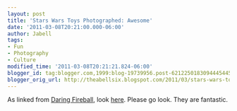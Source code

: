 ```yaml
---
layout: post
title: 'Stars Wars Toys Photographed: Awesome'
date: '2011-03-08T20:21:00.000-06:00'
author: Jabell
tags:
- Fun
- Photography
- Culture
modified_time: '2011-03-08T20:21:21.824-06:00'
blogger_id: tag:blogger.com,1999:blog-19739956.post-6212250183094445445
blogger_orig_url: http://theabellsix.blogspot.com/2011/03/stars-wars-toys-photographed-awesome.html
---
```


As linked from <a href="http://daringfireball.net/linked/2011/03/08/star-wars-toys">Daring Fireball</a>, look <a href="http://www.flickr.com/photos/40195501@N06/">here</a>. Please go look. They are fantastic.